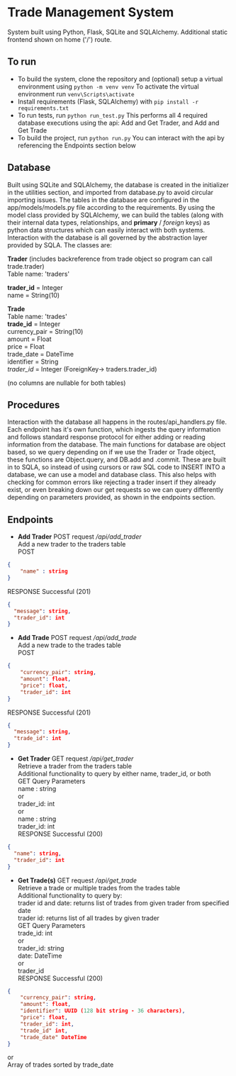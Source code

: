 # Trade Management System

System built using Python, Flask, SQLite and SQLAlchemy. Additional static frontend shown on home ('/') route. 

## To run
- To build the system, clone the repository and (optional) setup a virtual environment using
```python -m venv venv```
To activate the virtual environment run
```venv\Scripts\activate```
- Install requirements (Flask, SQLAlchemy) with
```pip install -r requirements.txt```
- To run tests, run
```python run_test.py```
This performs all 4 required database executions using the api: Add and Get Trader, and Add and Get Trade
- To build the project, run
```python run.py```
You can interact with the api by referencing the Endpoints section below
## Database
Built using SQLite and SQLAlchemy, the database is created in the initializer in the utilities section, and imported from database.py to avoid circular importing issues. The tables in the database are configured in the app/models/models.py file according to the requirements. By using the model class provided by SQLAlchemy, we can build the tables (along with their internal data types, relationships, and **primary** /  *foreign* keys) as python data structures which can easily interact with both systems. Interaction with the database is all governed by the abstraction layer provided by SQLA. The classes are:

**Trader** (includes backreference from trade object so program can call trade.trader)\
Table name: 'traders'

**trader_id** = Integer\
	name = String(10)

**Trade**\
Table name: 'trades'\
**trade_id** = Integer\
currency_pair = String(10)\
amount  =  Float\
price  =  Float\
trade_date  =  DateTime\
identifier  =  String\
*trader_id*  =  Integer (ForeignKey-> traders.trader_id)

(no columns are nullable for both tables)

## Procedures
Interaction with the database all happens in the routes/api_handlers.py file. Each endpoint has it's own function, which ingests the query information and follows standard response protocol for either adding or reading information from the database. The main functions for database are object based, so we query depending on if we use the Trader or Trade object, these functions are Object.query, and DB.add and .commit. These are built in to SQLA, so instead of using cursors or raw SQL code to INSERT INTO a database, we can use a model and database class. This also helps with checking for common errors like rejecting a trader insert if they already exist, or even breaking down our get requests so we can query differently depending on parameters provided, as shown in the endpoints section.

## Endpoints

- **Add Trader** POST request */api/add_trader* \
Add a new trader to the traders table\
POST

```json
{
	"name" : string
}
```
RESPONSE
Successful (201)
```json
{
  "message": string,
  "trader_id": int
}
```
- **Add Trade** POST request */api/add_trade* \
Add a new trade to the trades table\
POST
```json
{
    "currency_pair": string, 
    "amount": float,
    "price": float,
    "trader_id": int
}
```
RESPONSE
Successful (201)
```json
{
  "message": string,
  "trade_id": int
}
```
- **Get Trader** GET request */api/get_trader* \
Retrieve a trader from the traders table\
Additional functionality to query by either name, trader_id, or both \
GET Query Parameters\
	name : string\
	or\
	trader_id: int\
	or\
	name : string\
	trader_id: int\
RESPONSE
Successful (200)
```json
{
  "name": string,
  "trader_id": int
}
```
- **Get Trade(s)** GET request */api/get_trade* \
Retrieve a trade or multiple trades from the trades table\
Additional functionality to query by:\
	trader id and date: returns list of trades from given trader from specified date\
	trader id: returns list of all trades by given trader\
GET Query Parameters\
	trade_id: int\
	or\
	trader_id: string\
	date: DateTime\
	or\
	trader_id\
RESPONSE
Successful (200)
```json
{
    "currency_pair": string, 
    "amount": float,
    "identifier": UUID (128 bit string - 36 characters),
    "price": float,
    "trader_id": int,
    "trade_id" int,
    "trade_date" DateTime
}
```
or\
Array of trades sorted by trade_date